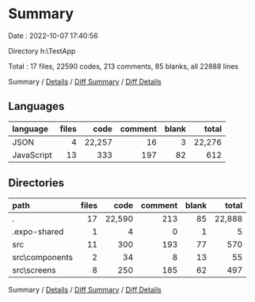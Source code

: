 # Summary

Date : 2022-10-07 17:40:56

Directory h:\\TestApp

Total : 17 files,  22590 codes, 213 comments, 85 blanks, all 22888 lines

Summary / [Details](details.md) / [Diff Summary](diff.md) / [Diff Details](diff-details.md)

## Languages
| language | files | code | comment | blank | total |
| :--- | ---: | ---: | ---: | ---: | ---: |
| JSON | 4 | 22,257 | 16 | 3 | 22,276 |
| JavaScript | 13 | 333 | 197 | 82 | 612 |

## Directories
| path | files | code | comment | blank | total |
| :--- | ---: | ---: | ---: | ---: | ---: |
| . | 17 | 22,590 | 213 | 85 | 22,888 |
| .expo-shared | 1 | 4 | 0 | 1 | 5 |
| src | 11 | 300 | 193 | 77 | 570 |
| src\\components | 2 | 34 | 8 | 13 | 55 |
| src\\screens | 8 | 250 | 185 | 62 | 497 |

Summary / [Details](details.md) / [Diff Summary](diff.md) / [Diff Details](diff-details.md)
